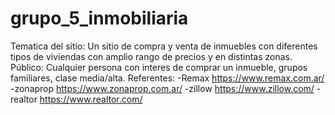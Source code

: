 # grupo_5_inmobiliaria
Tematica del sitio: Un sitio de compra y venta de inmuebles con diferentes tipos de viviendas
con amplio rango de precios y en distintas zonas.
Público: Cualquier persona con interes de comprar un inmueble, grupos familiares, clase media/alta.
Referentes: 
 -Remax https://www.remax.com.ar/
 -zonaprop https://www.zonaprop.com.ar/
 -zillow https://www.zillow.com/
 -realtor https://www.realtor.com/

